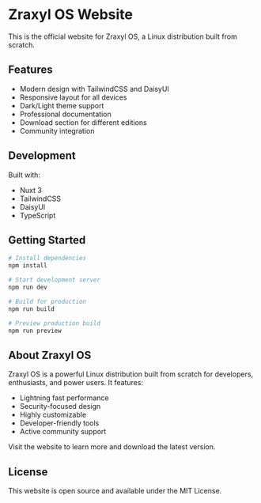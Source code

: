 # Zraxyl OS Website

This is the official website for Zraxyl OS, a Linux distribution built from scratch.

## Features

- Modern design with TailwindCSS and DaisyUI
- Responsive layout for all devices
- Dark/Light theme support
- Professional documentation
- Download section for different editions
- Community integration

## Development

Built with:
- Nuxt 3
- TailwindCSS
- DaisyUI
- TypeScript

## Getting Started

```bash
# Install dependencies
npm install

# Start development server
npm run dev

# Build for production
npm run build

# Preview production build
npm run preview
```

## About Zraxyl OS

Zraxyl OS is a powerful Linux distribution built from scratch for developers, enthusiasts, and power users. It features:

- Lightning fast performance
- Security-focused design
- Highly customizable
- Developer-friendly tools
- Active community support

Visit the website to learn more and download the latest version.

## License

This website is open source and available under the MIT License.